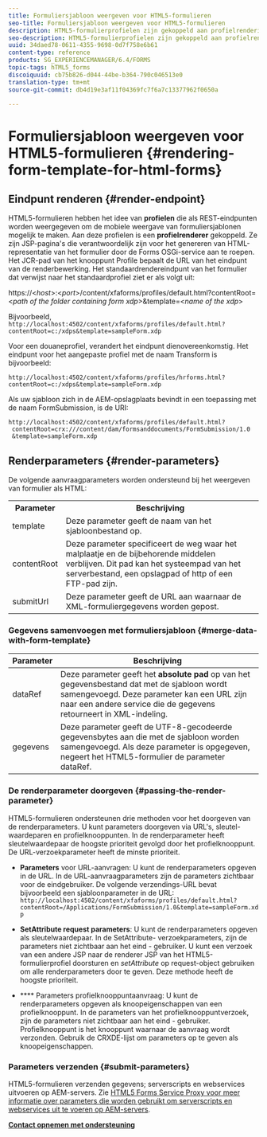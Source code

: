 ```yaml
---
title: Formuliersjabloon weergeven voor HTML5-formulieren
seo-title: Formuliersjabloon weergeven voor HTML5-formulieren
description: HTML5-formulierprofielen zijn gekoppeld aan profielrenderingen. Profielrendering zijn JSP-pagina's die verantwoordelijk zijn voor het genereren van HTML-representatie van het formulier door het aanroepen van de OSGi-service van Forms.
seo-description: HTML5-formulierprofielen zijn gekoppeld aan profielrenderingen. Profielrendering zijn JSP-pagina's die verantwoordelijk zijn voor het genereren van HTML-representatie van het formulier door het aanroepen van de OSGi-service van Forms.
uuid: 34daed78-0611-4355-9698-0d7f758e6b61
content-type: reference
products: SG_EXPERIENCEMANAGER/6.4/FORMS
topic-tags: hTML5_forms
discoiquuid: cb75b826-d044-44be-b364-790c046513e0
translation-type: tm+mt
source-git-commit: db4d19e3af11f04369fc7f6a7c13377962f0650a

---
```



# Formuliersjabloon weergeven voor HTML5-formulieren {#rendering-form-template-for-html-forms}

## Eindpunt renderen {#render-endpoint}

HTML5-formulieren hebben het idee van **profielen** die als REST-eindpunten worden weergegeven om de mobiele weergave van formuliersjablonen mogelijk te maken. Aan deze profielen is een **profielrenderer** gekoppeld. Ze zijn JSP-pagina&#39;s die verantwoordelijk zijn voor het genereren van HTML-representatie van het formulier door de Forms OSGi-service aan te roepen. Het JCR-pad van het knooppunt Profile bepaalt de URL van het eindpunt van de renderbewerking. Het standaardrendereindpunt van het formulier dat verwijst naar het standaardprofiel ziet er als volgt uit:

https://&lt;*host*>:&lt;*port*>/content/xfaforms/profiles/default.html?contentRoot=&lt;*path of the folder containing form xdp*>&amp;template=&lt;*name of the xdp*>

Bijvoorbeeld, `http://localhost:4502/content/xfaforms/profiles/default.html?contentRoot=c:/xdps&template=sampleForm.xdp`

Voor een douaneprofiel, verandert het eindpunt dienovereenkomstig. Het eindpunt voor het aangepaste profiel met de naam Transform is bijvoorbeeld:

`http://localhost:4502/content/xfaforms/profiles/hrforms.html?contentRoot=c:/xdps&template=sampleForm.xdp`

Als uw sjabloon zich in de AEM-opslagplaats bevindt in een toepassing met de naam FormSubmission, is de URI:

```
http://localhost:4502/content/xfaforms/profiles/default.html?
 contentRoot=crx:///content/dam/formsanddocuments/FormSubmission/1.0
 &template=sampleForm.xdp
```

## Renderparameters {#render-parameters}

De volgende aanvraagparameters worden ondersteund bij het weergeven van formulier als HTML:

<table> 
 <tbody> 
  <tr> 
   <th><strong>Parameter </strong></th> 
   <th><strong>Beschrijving</strong></th> 
  </tr> 
  <tr> 
   <td>template<br /> </td> 
   <td>Deze parameter geeft de naam van het sjabloonbestand op.<br /> </td> 
  </tr> 
  <tr> 
   <td>contentRoot<br /> </td> 
   <td>Deze parameter specificeert de weg waar het malplaatje en de bijbehorende middelen verblijven. Dit pad kan het systeempad van het serverbestand, een opslagpad of http of een FTP-pad zijn.<br /> </td> 
  </tr> 
  <tr> 
   <td>submitUrl<br /> </td> 
   <td>Deze parameter geeft de URL aan waarnaar de XML-formuliergegevens worden gepost.<br /> </td> 
  </tr> 
 </tbody> 
</table>

### Gegevens samenvoegen met formuliersjabloon {#merge-data-with-form-template}

| Parameter | Beschrijving |
|---|---|
| dataRef | Deze parameter geeft het **absolute pad** op van het gegevensbestand dat met de sjabloon wordt samengevoegd. Deze parameter kan een URL zijn naar een andere service die de gegevens retourneert in XML-indeling. |
| gegevens | Deze parameter geeft de UTF-8-gecodeerde gegevensbytes aan die met de sjabloon worden samengevoegd. Als deze parameter is opgegeven, negeert het HTML5-formulier de parameter dataRef. |

### De renderparameter doorgeven {#passing-the-render-parameter}

HTML5-formulieren ondersteunen drie methoden voor het doorgeven van de renderparameters. U kunt parameters doorgeven via URL&#39;s, sleutel-waardeparen en profielknooppunten. In de renderparameter heeft sleutelwaardepaar de hoogste prioriteit gevolgd door het profielknooppunt. De URL-verzoekparameter heeft de minste prioriteit.

* **Parameters** voor URL-aanvragen: U kunt de renderparameters opgeven in de URL. In de URL-aanvraagparameters zijn de parameters zichtbaar voor de eindgebruiker. De volgende verzendings-URL bevat bijvoorbeeld een sjabloonparameter in de URL: `http://localhost:4502/content/xfaforms/profiles/default.html?contentRoot=/Applications/FormSubmission/1.0&template=sampleForm.xdp`

* **SetAttribute request parameters**: U kunt de renderparameters opgeven als sleutelwaardepaar. In de SetAttribute- verzoekparameters, zijn de parameters niet zichtbaar aan het eind - gebruiker. U kunt een verzoek van een andere JSP naar de renderer JSP van het HTML5-formulierprofiel doorsturen en *setAttribute* op request-object gebruiken om alle renderparameters door te geven. Deze methode heeft de hoogste prioriteit.

* **** Parameters profielknooppuntaanvraag: U kunt de renderparameters opgeven als knoopeigenschappen van een profielknooppunt. In de parameters van het profielknooppuntverzoek, zijn de parameters niet zichtbaar aan het eind - gebruiker. Profielknooppunt is het knooppunt waarnaar de aanvraag wordt verzonden. Gebruik de CRXDE-lijst om parameters op te geven als knoopeigenschappen.

### Parameters verzenden {#submit-parameters}

HTML5-formulieren verzenden gegevens; serverscripts en webservices uitvoeren op AEM-servers. Zie [HTML5 Forms Service Proxy voor meer informatie over parameters die worden gebruikt om serverscripts en webservices uit te voeren op AEM-servers](/help/forms/using/service-proxy.md).

**[Contact opnemen met ondersteuning](https://www.adobe.com/account/sign-in.supportportal.html)**

